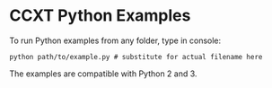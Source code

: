 # CCXT Python Examples

To run Python examples from any folder, type in console:

```shell
python path/to/example.py # substitute for actual filename here
```

The examples are compatible with Python 2 and 3.
